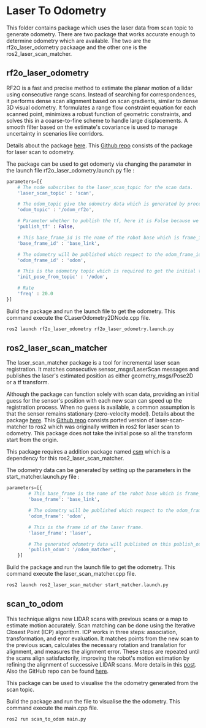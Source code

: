 # Laser To Odometry
This folder contains package which uses the laser data from scan topic to generate odometry. There are two package that works accurate enough to determine odometry which are available. The two are the rf2o_laser_odometry packaage and the other one is the ros2_laser_scan_matcher.

## rf2o_laser_odometry
RF2O is a fast and precise method to estimate the planar motion of a lidar using consecutive range scans. Instead of searching for correspondences, it performs dense scan alignment based on scan gradients, similar to dense 3D visual odometry. It formulates a range flow constraint equation for each scanned point, minimizes a robust function of geometric constraints, and solves this in a coarse-to-fine scheme to handle large displacements. A smooth filter based on the estimate's covariance is used to manage uncertainty in scenarios like corridors.

Details about the package [here](https://wiki.ros.org/rf2o_laser_odometry). This [Github repo](https://github.com/MAPIRlab/rf2o_laser_odometry) consists of the package for laser scan to odometry.

The package can be used to get odomerty via changing the parameter in the launch file rf2o_laser_odometry.launch.py file :
```python
parameters=[{
    # The node subscribes to the laser_scan_topic for the scan data.
    'laser_scan_topic' : 'scan',

    # The odom_topic give the odometry data which is generated by processing the scan data from laser_scan_topic.
    'odom_topic' : '/odom_rf2o',

    # Parameter whether to publish the tf, here it is False because we are already getting the tf of odom to base_link from gazebo.
    'publish_tf' : False,

    # This base_frame_id is the name of the robot base which is frame_id in laser scan topic.
    'base_frame_id' : 'base_link',

    # The odometry will be published which respect to the odom_frame_id.
    'odom_frame_id' : 'odom',

    # This is the odometry topic which is required to get the initial transform for base_link frame to the odom frame.
    'init_pose_from_topic' : '/odom',

    # Rate
    'freq' : 20.0
}]
```

Build the package and run the launch file to get the odometry. This command execute the CLaserOdometry2DNode.cpp file.
```sh
ros2 launch rf2o_laser_odometry rf2o_laser_odometry.launch.py
```

## ros2_laser_scan_matcher
The laser_scan_matcher package is a tool for incremental laser scan registration. It matches consecutive sensor_msgs/LaserScan messages and publishes the laser's estimated position as either geometry_msgs/Pose2D or a tf transform.

Although the package can function solely with scan data, providing an initial guess for the sensor's position with each new scan can speed up the registration process. When no guess is available, a common assumption is that the sensor remains stationary (zero-velocity model).
Details about the package [here](https://wiki.ros.org/laser_scan_matcher). This [Github repo](https://github.com/MAPIRlab/rf2o_laser_odometry) consists ported version of laser-scan-matcher to ros2 which was originally written in ros2 for laser scan to odometry.
This package does not take the initial pose so all the transform start from the origin.

This package requires a addition package named [csm](https://github.com/AlexKaravaev/csm) which is a dependency for this ros2_laser_scan_matcher.

The odometry data can be generated by setting up the parameters in the start_matcher.launch.py file :
```python
parameters=[{
        # This base_frame is the name of the robot base which is frame_id in laser scan topic.
        'base_frame': 'base_link',

        # The odometry will be published which respect to the odom_frame_id.
        'odom_frame': 'odom',

        # This is the frame id of the laser frame.
        'laser_frame': 'laser',

        # The generated odometry data will published on this publish_odom topic.
        'publish_odom': '/odom_matcher',
    }]
```

Build the package and run the launch file to get the odometry. This command execute the laser_scan_matcher.cpp file.
```sh
ros2 launch ros2_laser_scan_matcher start_matcher.launch.py
```

## scan_to_odom
This technique aligns new LIDAR scans with previous scans or a map to estimate motion accurately. Scan matching can be done using the Iterative Closest Point (ICP) algorithm. ICP works in three steps: association, transformation, and error evaluation. It matches points from the new scan to the previous scan, calculates the necessary rotation and translation for alignment, and measures the alignment error. These steps are repeated until the scans align satisfactorily, improving the robot's motion estimation by refining the alignment of successive LIDAR scans. More details in this [post](http://andrewjkramer.net/lidar-odometry-with-icp/). Also the GitHub repo can be found [here](https://github.com/1988kramer/intel_dataset).

This package can be used to visualise the the odometry generated from the scan topic.

Build the package and run the file to visualise the the odometry. This command execute the main.cpp file.
```sh
ros2 run scan_to_odom main.py
```